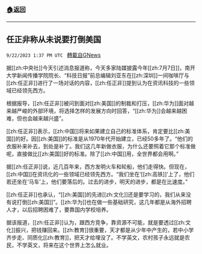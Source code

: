 ###  [:house:返回](README.md)
---


## 任正非称从未说要打倒美国
`9/22/2023 1:37 PM UTC ` [轉載自GNews](https://gnews.org/articles/1726885)

据[[zh:中央社]]今天引述消息报道称，今天多家陆媒披露今年[[zh:7月7日]]，南开大学新闻传播学院院长、“科技日报”前总编辑刘亚东在[[zh:深圳]]一间咖啡厅与[[zh:任正非]]进行了一场对话的内容，[[zh:任正非]]提到认为在资讯科技的一些领域已经领先西方。

根据报导，[[zh:任正非]]被问到面对[[zh:美国]]的制裁和打压，[[zh:华为]]面对越来越严峻的外部环境，将选择怎样的发展方向时回答，“[[zh:华为]]会越来越困难，但也会越来越兴盛”。

[[zh:任正非]]表示，[[zh:中国]]将来如果建立自己的标准体系，肯定要比[[zh:美国]]的好。因[[zh:美国]]的标准是从1970年代开始建立，已经50多年了。“他们的衣服补来补去，到处是补丁。我们这几年新做衣服，为什么还要照着它那个标准做呢，直接做比[[zh:美国]]好的标准。除了[[zh:中国]]用，全世界都会用啊。”

据[[zh:任正非]]说，近几百年来，西方发明火车和轮船，他们走得快。但现在，[[zh:中国]]在资讯化的一些领域已经领先西方。“我们坐在‘[[zh:高铁]]’上了，他们若还坐在‘马车’上，他们要落后的。过去的进步，明天的进步，都是在比速度。”

[[zh:任正非]]也承认，“[[zh:美国]]的先进[[zh:文化]]还是要学习的，我们从来没有说打倒[[zh:美国]]”。[[zh:华为]]也在做一些基础研究，这几年都是从海外招聘人才，以后招聘困难了，要靠国内学校培养。

据该报道，[[zh:任正非]]认为，跟西方竞争，靠资源不可能，就是要透过[[zh:文化]]振兴，把钱赚回来。[[zh:教育]]很重要，天才都是从少年中产生的，若中小学齐步走、同质化[[zh:教育]]，把天才给埋没了。不学英文，农村孩子永远就是农民，不学英文，将来在这个世界上怎么就业。
